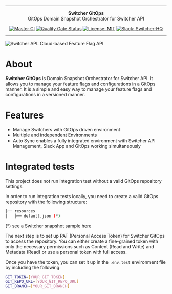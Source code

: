 ***

<div align="center">
<b>Switcher GitOps</b><br>
GitOps Domain Snapshot Orchestrator for Switcher API
</div>

<div align="center">

[![Master CI](https://github.com/switcherapi/switcher-gitops/actions/workflows/master.yml/badge.svg?branch=master)](https://github.com/switcherapi/switcher-gitops/actions/workflows/master.yml)
[![Quality Gate Status](https://sonarcloud.io/api/project_badges/measure?project=switcherapi_switcher-gitops&metric=alert_status)](https://sonarcloud.io/dashboard?id=switcherapi_switcher-gitops)
[![License: MIT](https://img.shields.io/badge/License-MIT-yellow.svg)](https://opensource.org/licenses/MIT)
[![Slack: Switcher-HQ](https://img.shields.io/badge/slack-@switcher/hq-blue.svg?logo=slack)](https://switcher-hq.slack.com/)

</div>

***

![Switcher API: Cloud-based Feature Flag API](https://github.com/switcherapi/switcherapi-assets/blob/master/logo/switcherapi_grey.png)

# About  
**Switcher GitOps** is Domain Snapshot Orchestrator for Switcher API. It allows you to manage your feature flags and configurations in a GitOps manner. It is a simple and easy way to manage your feature flags and configurations in a versioned manner.

# Features
- Manage Switchers with GitOps driven environment
- Multiple and independent Environments
- Auto Sync enables a fully integrated environment with Switcher API Management, Slack App and GitOps working simultaneously

# Integrated tests

This project does not run integration test without a valid GitOps repository settings.

In order to run integration tests locally, you need to create a valid GitOps repository with the following structure:

```bash
├── resources
│   ├── default.json (*)
```
(*) see a Switcher snapshot sample [here](https://github.com/switcherapi/switcher-gitops/blob/master/resources/default.json)

The next step is to set up PAT (Personal Access Token) for Switcher GitOps to access the repository. You can either create a fine-grained token with only the necessary permissions such as Content (Read and Write) and Metadata (Read) or use a personal token with full access.

Once you have the token, you can set it up in the `.env.test` environment file by including the following:
```bash
GIT_TOKEN=[YOUR_GIT_TOKEN]
GIT_REPO_URL=[YOUR_GIT_REPO_URL]
GIT_BRANCH=[YOUR_GIT_BRANCH]
```